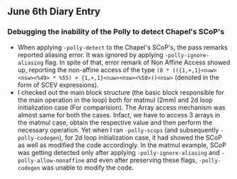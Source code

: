 ## June 6th Diary Entry

### Debugging the inability of the Polly to detect Chapel's SCoP's
- When applying `-polly-detect` to the Chapel's SCoP's, the pass remarks reported aliasing error. It was ignored by applying `-polly-ignore-aliasing` flag. In spite of that, error remark of Non Affine Access showed up, reporting the non-affine access of the type `(8 * (({1,+,1}<nuw><nsw><%49> * %55) + {1,+,1}<nuw><nsw><%50>))<nsw>` (denoted in the form of SCEV expressions).
- I checked out the main block structure (the basic block responsible for the main operation in the loop) both for matmul (2mm) and 2d loop initialization case (For comparision). The Array access mechanism was almost same for both the cases. Infact, we have to access 3 arrays in the matmul case, obtain the respective value and then perform the necessary operation. Yet when I ran `-polly-scops` (and subsequently `-polly-codegen`), for 2d loop initialization case, it had showed the SCoP as well as modified the code accordingly. In the matmul example, SCoP was getting detected only after applying `-polly-ignore-aliasing` and `-polly-allow-nonaffine` and even after preserving these flags, `-polly-codegen` was unable to modify the code.

